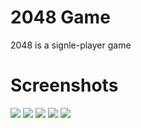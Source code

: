 # 2048 Game
2048 is a signle-player game

# Screenshots

![](https://raw.githubusercontent.com/johnlerouge/Game2048/master/screenshots/w4mjP2N.png)
![](https://raw.githubusercontent.com/johnlerouge/Game2048/master/screenshots/zfEBUsW.png)
![](https://raw.githubusercontent.com/johnlerouge/Game2048/master/screenshots/261k8PC.png)
![](https://raw.githubusercontent.com/johnlerouge/Game2048/master/screenshots/ukgGV2B.png)
![](https://raw.githubusercontent.com/johnlerouge/Game2048/master/screenshots/6lItWaN.png)
